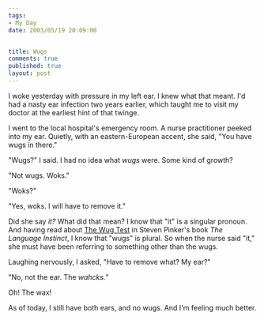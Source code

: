 ```yaml
--- 
tags:
- My Day
date: 2003/05/19 20:09:00


title: Wugs
comments: true
published: true
layout: post
---
```


<p> I woke yesterday with pressure in my left ear. I knew what that meant. I'd had a nasty ear infection two years earlier, which taught me to visit my doctor at the earliest hint of that twinge. </p>
<p> I went to the local hospital's emergency room. A nurse practitioner peeked into my ear. Quietly, with an eastern-European accent, she said, "You have wugs in there." </p>
<p> "Wugs?" I said. I had no idea what <em>wugs</em> were. Some kind of growth? </p>
<p> "Not wugs.  Woks." </p>
<p> "Woks?" </p>
<p> "Yes, woks. I will have to remove it." </p>
<p> Did she say <em>it?</em> What did that mean? I know that "it" is a singular pronoun. And having read about <a href="http://www.wikipedia.org/wiki/Wug_test">The Wug Test</a> in Steven Pinker's book  <em>The Language Instinct</em>,  I know that "wugs" is plural. So when the nurse said "it," she must have been referring to something other than the wugs. </p>
<p> Laughing nervously, I asked, "Have to remove what?  My ear?" </p>
<p> "No, not the ear. The <em>wahcks.</em>" </p>
<p> Oh!  The wax! </p>
<p> As of today, I still have both ears, and no wugs. And I'm feeling much better. </p>
